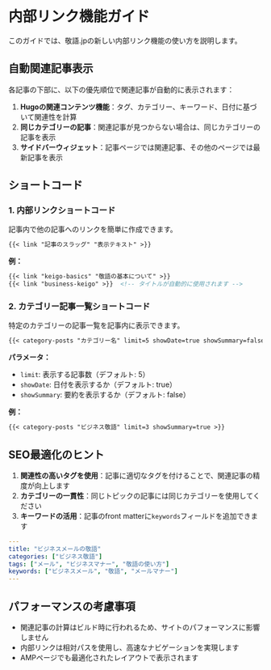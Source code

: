# 内部リンク機能ガイド

このガイドでは、敬語.jpの新しい内部リンク機能の使い方を説明します。

## 自動関連記事表示

各記事の下部に、以下の優先順位で関連記事が自動的に表示されます：

1. **Hugoの関連コンテンツ機能**：タグ、カテゴリー、キーワード、日付に基づいて関連性を計算
2. **同じカテゴリーの記事**：関連記事が見つからない場合は、同じカテゴリーの記事を表示
3. **サイドバーウィジェット**：記事ページでは関連記事、その他のページでは最新記事を表示

## ショートコード

### 1. 内部リンクショートコード

記事内で他の記事へのリンクを簡単に作成できます。

```markdown
{{< link "記事のスラッグ" "表示テキスト" >}}
```

**例：**
```markdown
{{< link "keigo-basics" "敬語の基本について" >}}
{{< link "business-keigo" >}}  <!-- タイトルが自動的に使用されます -->
```

### 2. カテゴリー記事一覧ショートコード

特定のカテゴリーの記事一覧を記事内に表示できます。

```markdown
{{< category-posts "カテゴリー名" limit=5 showDate=true showSummary=false >}}
```

**パラメータ：**
- `limit`: 表示する記事数（デフォルト: 5）
- `showDate`: 日付を表示するか（デフォルト: true）
- `showSummary`: 要約を表示するか（デフォルト: false）

**例：**
```markdown
{{< category-posts "ビジネス敬語" limit=3 showSummary=true >}}
```

## SEO最適化のヒント

1. **関連性の高いタグを使用**：記事に適切なタグを付けることで、関連記事の精度が向上します
2. **カテゴリーの一貫性**：同じトピックの記事には同じカテゴリーを使用してください
3. **キーワードの活用**：記事のfront matterに`keywords`フィールドを追加できます

```yaml
---
title: "ビジネスメールの敬語"
categories: ["ビジネス敬語"]
tags: ["メール", "ビジネスマナー", "敬語の使い方"]
keywords: ["ビジネスメール", "敬語", "メールマナー"]
---
```

## パフォーマンスの考慮事項

- 関連記事の計算はビルド時に行われるため、サイトのパフォーマンスに影響しません
- 内部リンクは相対パスを使用し、高速なナビゲーションを実現します
- AMPページでも最適化されたレイアウトで表示されます